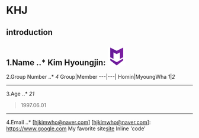 KHJ
====
introduction
-----
1.Name
..* Kim Hyoungjin:
![alt text](https://github.com/adam-p/markdown-here/raw/master/src/common/images/icon48.png)
----
2.Group Number
..* *4*
Group|Member
---|---|
Homin|MyoungWha
*1*|*2*
___
3.Age
..* *21*
> 1997.06.01
---
4.Email
..* [hjkimwho@naver.com]
[hjkimwho@naver.com]: https://www.google.com
My favorite site[site](https://www.naver.com)
Inline 'code'
